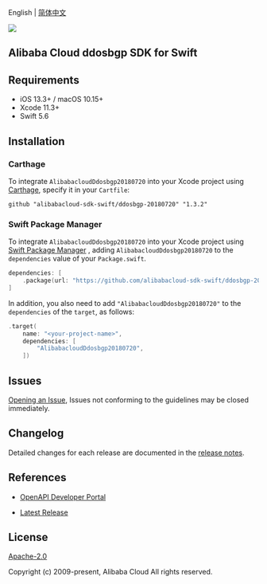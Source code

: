 English | [简体中文](README-CN.md)

![](https://aliyunsdk-pages.alicdn.com/icons/AlibabaCloud.svg)

## Alibaba Cloud ddosbgp SDK for Swift

## Requirements

- iOS 13.3+ / macOS 10.15+
- Xcode 11.3+
- Swift 5.6

## Installation

### Carthage

To integrate `AlibabacloudDdosbgp20180720` into your Xcode project using [Carthage](https://github.com/Carthage/Carthage), specify it in your `Cartfile`:

```ogdl
github "alibabacloud-sdk-swift/ddosbgp-20180720" "1.3.2"
```

### Swift Package Manager

To integrate `AlibabacloudDdosbgp20180720` into your Xcode project using [Swift Package Manager](https://swift.org/package-manager/) , adding `AlibabacloudDdosbgp20180720` to the `dependencies` value of your `Package.swift`.

```swift
dependencies: [
    .package(url: "https://github.com/alibabacloud-sdk-swift/ddosbgp-20180720.git", from: "1.3.2")
]
```

In addition, you also need to add `"AlibabacloudDdosbgp20180720"` to the `dependencies` of the `target`, as follows:

```swift
.target(
    name: "<your-project-name>",
    dependencies: [
        "AlibabacloudDdosbgp20180720",
    ])
```

## Issues

[Opening an Issue](https://github.com/alibabacloud-sdk-swift/ddosbgp-20180720/issues/new), Issues not conforming to the guidelines may be closed immediately.

## Changelog

Detailed changes for each release are documented in the [release notes](./ChangeLog.txt).

## References

* [OpenAPI Developer Portal](https://next.api.alibabacloud.com/home)
- [Latest Release](https://github.com/alibabacloud-sdk-swift/ddosbgp-20180720)

## License

[Apache-2.0](http://www.apache.org/licenses/LICENSE-2.0)

Copyright (c) 2009-present, Alibaba Cloud All rights reserved.

